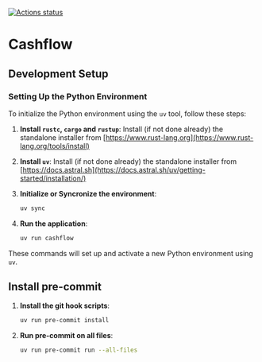 [![Actions status](https://github.com/leohuber/cashflow_app/actions/workflows/cashflow-main-build.yml/badge.svg)](https://github.com/leohuber/cashflow_app/actions)


# Cashflow

## Development Setup

### Setting Up the Python Environment

To initialize the Python environment using the `uv` tool, follow these steps:

1. **Install `rustc`, `cargo` and `rustup`**: Install (if not done already) the standalone installer from [https://www.rust-lang.org](https://www.rust-lang.org/tools/install)

2. **Install `uv`**: Install (if not done already) the standalone installer from [https://docs.astral.sh](https://docs.astral.sh/uv/getting-started/installation/)

3. **Initialize or Syncronize the environment**:
    ```sh
    uv sync
    ```

4. **Run the application**:
    ```sh
    uv run cashflow
    ```

These commands will set up and activate a new Python environment using `uv`.

## Install pre-commit

1. **Install the git hook scripts**:
    ```bash
    uv run pre-commit install
    ```

2. **Run pre-commit on all files**:
    ```bash
    uv run pre-commit run --all-files
    ```
